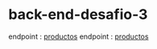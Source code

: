 # back-end-desafio-3

endpoint : [productos](https://backend-desafios-3.glitch.me/productos)
endpoint : [productos](https://backend-desafios-3.glitch.me/productoRandom)
